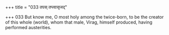 +++
title = "033 तपस् तप्त्वासृजद्"

+++
033	But know me, O most holy among the twice-born, to be the creator of this whole (world), whom that male, Virag, himself produced, having performed austerities.